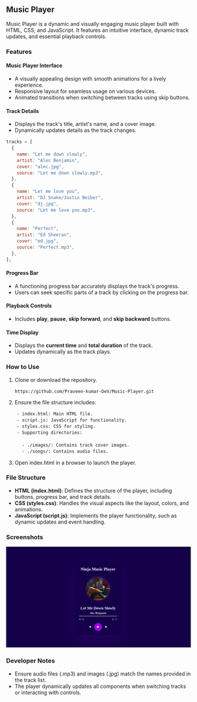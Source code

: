## **Music Player**

Music Player is a dynamic and visually engaging music player built with HTML, CSS, and JavaScript. It features an intuitive interface, dynamic track updates, and essential playback controls.

### **Features**

#### **Music Player Interface**

- A visually appealing design with smooth animations for a lively experience.
- Responsive layout for seamless usage on various devices.
- Animated transitions when switching between tracks using skip buttons.

#### **Track Details**

- Displays the track's title, artist's name, and a cover image.
- Dynamically updates details as the track changes.

```javascript
tracks = [
  {
    name: "Let me down slowly",
    artist: "Alec Benjamin",
    cover: "alec.jpg",
    source: "Let me down slowly.mp3",
  },
  {
    name: "Let me love you",
    artist: "DJ Snake/Justin Beiber",
    cover: "dj.jpg",
    source: "Let me love you.mp3",
  },
  {
    name: "Perfect",
    artist: "Ed Sheeran",
    cover: "ed.jpg",
    source: "Perfect.mp3",
  },
];
```

#### **Progress Bar**

- A functioning progress bar accurately displays the track's progress.
- Users can seek specific parts of a track by clicking on the progress bar.

#### **Playback Controls**

- Includes **play**, **pause**, **skip forward**, and **skip backward** buttons.

#### **Time Display**

- Displays the **current time** and **total duration** of the track.
- Updates dynamically as the track plays.

### **How to Use**

1.  Clone or download the repository.
    ```bash
    https://github.com/Praveen-kumar-DeV/Music-Player.git
    ```
2.  Ensure the file structure includes:

```bash
    - index.html: Main HTML file.
    - script.js: JavaScript for functionality.
    - styles.css: CSS for styling.
    - Supporting directories:

      - ./images/: Contains track cover images.
      - ./songs/: Contains audio files.
```

3.  Open index.html in a browser to launch the player.

### **File Structure**

- **HTML (index.html)**: Defines the structure of the player, including buttons, progress bar, and track details.
- **CSS (styles.css)**: Handles the visual aspects like the layout, colors, and animations.
- **JavaScript (script.js)**: Implements the player functionality, such as dynamic updates and event handling.

### **Screenshots**

![DEMO](./images/Screenshot.png)

### **Developer Notes**

- Ensure audio files (.mp3) and images (.jpg) match the names provided in the track list.
- The player dynamically updates all components when switching tracks or interacting with controls.
